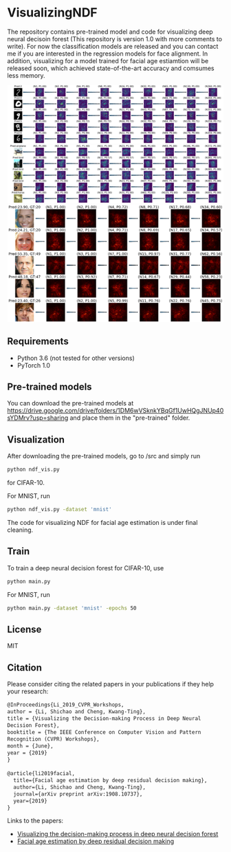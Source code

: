 # VisualizingNDF
The repository contains pre-trained model and code for visualizing deep neural decisoin forest (This repository is version 1.0 with more comments to write). For now the classification models are released and you can contact me if you are interested in the regression models for face alignment. In addition, visualizing for a model trained for facial age estiamtion will be released soon, which achieved state-of-the-art accuracy and comsumes less memory.

<div align="center">
    <img src="images/mnist_results.png">
</div>
<div align="center">
    <img src="images/cifar10_results.png">
</div>
<div align="center">
    <img src="images/cacd_final1.png">
</div>

## Requirements
* Python 3.6 (not tested for other versions)
* PyTorch 1.0 

## Pre-trained models
You can download the pre-trained models at https://drive.google.com/drive/folders/1DM6wVSknkYBqGf1UwHQgJNUp40sYDMrv?usp=sharing and place them in the "pre-trained" folder.

## Visualization
After downloading the pre-trained models, go to /src and
simply run 
```bash
python ndf_vis.py 
```
for CIFAR-10.

For MNIST, run 
```bash
python ndf_vis.py -dataset 'mnist'
```
The code for visualizing NDF for facial age estimation is under final cleaning.

## Train
To train a deep neural decision forest for CIFAR-10, use 
```bash
python main.py
```
For MNIST, run 
```bash
python main.py -dataset 'mnist' -epochs 50
```
## License
MIT

## Citation
Please consider citing the related papers in your publications if they help your research:

    @InProceedings{Li_2019_CVPR_Workshops,
    author = {Li, Shichao and Cheng, Kwang-Ting},
    title = {Visualizing the Decision-making Process in Deep Neural Decision Forest},
    booktitle = {The IEEE Conference on Computer Vision and Pattern Recognition (CVPR) Workshops},
    month = {June},
    year = {2019}
    }
    
    @article{li2019facial,
      title={Facial age estimation by deep residual decision making},
      author={Li, Shichao and Cheng, Kwang-Ting},
      journal={arXiv preprint arXiv:1908.10737},
      year={2019}
    }

Links to the papers:

- [Visualizing the decision-making process in deep neural decision forest](http://openaccess.thecvf.com/content_CVPRW_2019/papers/Explainable%20AI/Li_Visualizing_the_Decision-making_Process_in_Deep_Neural_Decision_Forest_CVPRW_2019_paper.pdf)
- [Facial age estimation by deep residual decision making](https://arxiv.org/abs/1908.10737)
